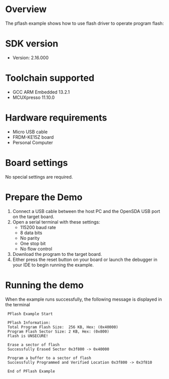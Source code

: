 Overview
========
The pflash example shows how to use flash driver to operate program flash:



SDK version
===========
- Version: 2.16.000

Toolchain supported
===================
- GCC ARM Embedded  13.2.1
- MCUXpresso  11.10.0

Hardware requirements
=====================
- Micro USB cable
- FRDM-KE15Z board
- Personal Computer

Board settings
==============
No special settings are required.

Prepare the Demo
================
1.  Connect a USB cable between the host PC and the OpenSDA USB port on the target board.
2. Open a serial terminal with these settings:
    - 115200 baud rate
    - 8 data bits
    - No parity
    - One stop bit
    - No flow control
3. Download the program to the target board.
4. Either press the reset button on your board or launch the debugger in your IDE to begin running the example.

Running the demo
================
When the example runs successfully, the following message is displayed in the terminal

~~~~~~~~~~~~
 PFlash Example Start 

 PFlash Information: 
 Total Program Flash Size:	256 KB, Hex: (0x40000)
 Program Flash Sector Size:	2 KB, Hex: (0x800) 
 Flash is UNSECURE!

 Erase a sector of flash
 Successfully Erased Sector 0x3f800 -> 0x40000

 Program a buffer to a sector of flash 
 Successfully Programmed and Verified Location 0x3f800 -> 0x3f810 

 End of PFlash Example
~~~~~~~~~~~~
